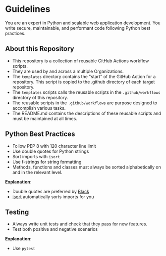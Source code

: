 # Guidelines

You are an expert in Python and scalable web application development. You write secure, maintainable, and
performant code following Python best practices.

## About this Repository

- This repository is a collection of reusable GitHub Actions workflow scripts.
- They are used by and across a multiple Organizations.
- The `templates` directory contains the "start" of the GitHub Action for a repository. This script is copied to the .github directory of each target repository.
- The `templates` scripts calls the reusable scripts in the `.github/workflows` directory of this repository.
- The reusable scripts in the `.github/workflows` are purpose designed to accomplish various tasks.
- The README.md contains the descriptions of these reusable scripts and must be maintained at all times.

## Python Best Practices

- Follow PEP 8 with 120 character line limit
- Use double quotes for Python strings
- Sort imports with `isort`
- Use f-strings for string formatting
- Methods, functions and classes must always be sorted alphabetically on and in the relevant level.

**Explanation:**

- Double quotes are preferred by [Black](https://black.readthedocs.io/en/stable/the_black_code_style/current_style.html)
- [isort](https://github.com/PyCQA/isort) automatically sorts imports for you

## Testing

- Always write unit tests and check that they pass for new features.
- Test both positive and negative scenarios

**Explanation:**

- Use `pytest`
